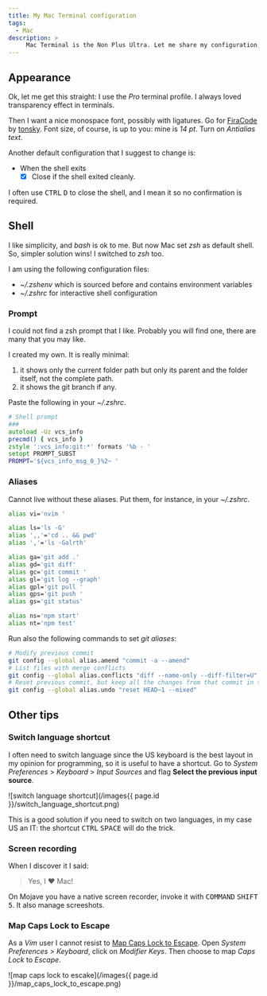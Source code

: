 ```yaml
---
title: My Mac Terminal configuration
tags:
  - Mac
description: >
     Mac Terminal is the Non Plus Ultra. Let me share my configuration, in particular I want to remember that font! R.I.P. Steve.
---
```


## Appearance

Ok, let me get this straight: I use the *Pro* terminal profile. I always loved transparency effect in terminals.

Then I want a nice monospace font, possibly with ligatures. Go for [FiraCode](https://github.com/tonsky/FiraCode) by [tonsky](https://tonsky.me).
Font size, of course, is up to you: mine is *14 pt*. Turn on *Antialias text*.

Another default configuration that I suggest to change is:

* When the shell exits
  - [x] Close if the shell exited cleanly.

I often use <kbd>CTRL</kbd> <kbd>D</kbd> to close the shell, and I mean it so no confirmation is required.

## Shell

I like simplicity, and *bash* is ok to me. But now Mac set *zsh* as default shell.
So, simpler solution wins! I switched to *zsh* too.

I am using the following configuration files:

- *~/.zshenv* which is sourced before and contains environment variables
- *~/.zshrc* for interactive shell configuration

### Prompt

I could not find a zsh prompt that I like. Probably you will find one, there
are many that you may like.

I created my own. It is really minimal:
1. it shows only the current folder path but only its parent and the folder itself, not the complete path.
2. it shows the git branch if any.

Paste the following in your *~/.zshrc*.

```zsh
# Shell prompt
###
autoload -Uz vcs_info
precmd() { vcs_info }
zstyle ':vcs_info:git:*' formats '%b · '
setopt PROMPT_SUBST
PROMPT='${vcs_info_msg_0_}%2~ '
```

### Aliases

Cannot live without these aliases. Put them, for instance, in your *~/.zshrc*.

```bash
alias vi='nvim '

alias ls='ls -G'
alias ',,'='cd .. && pwd'
alias ','='ls -Galrth'

alias ga='git add .'
alias gd='git diff'
alias gc='git commit '
alias gl='git log --graph'
alias gpl='git pull '
alias gps='git push '
alias gs='git status'

alias ns='npm start'
alias nt='npm test'
```

Run also the following commands to set *git aliases*:

```bash
# Modify previous commit
git config --global alias.amend "commit -a --amend"
# List files with merge conflicts
git config --global alias.conflicts "diff --name-only --diff-filter=U"
# Reset previous commit, but keep all the changes from that commit in the working directory.
git config --global alias.undo "reset HEAD~1 --mixed"
```

## Other tips

### Switch language shortcut

I often need to switch language since the US keyboard is the best layout in my opinion for programming, so it is useful to have a shortcut.
Go to *System Preferences* > *Keyboard* > *Input Sources* and flag **Select the previous input source**.

![switch language shortcut](/images{{ page.id }}/switch_language_shortcut.png)

This is a good solution if you need to switch on two languages, in my case US an IT: the shortcut <kbd>CTRL</kbd> <kbd>SPACE</kbd> will do the trick.

### Screen recording

When I discover it I said:

> Yes, I ❤  Mac!

On Mojave you have a native screen recorder, invoke it with <kbd>COMMAND</kbd> <kbd>SHIFT</kbd> <kbd>5</kbd>. It also manage screeshots.

### Map Caps Lock to Escape

As a *Vim* user I cannot resist to [Map Caps Lock to Escape](https://vim.fandom.com/wiki/Map_caps_lock_to_escape_in_macOS).
Open *System Preferences > Keyboard*, click on *Modifier Keys*. Then choose to map *Caps Lock* to *Escape*.

![map caps lock to escake](/images{{ page.id }}/map_caps_lock_to_escape.png)
